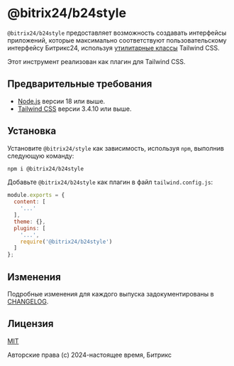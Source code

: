 # @bitrix24/b24style

`@bitrix24/b24style` предоставляет возможность создавать интерфейсы приложений, которые максимально соответствуют пользовательскому интерфейсу Битрикс24, используя [утилитарные классы]([URL]https://tailwindcss.com/docs/utility-first[/URL]) Tailwind CSS.

Этот инструмент реализован как плагин для Tailwind CSS.

## Предварительные требования

- [Node.js]([URL]https://nodejs.org/[/URL]) версии 18 или выше.
- [Tailwind CSS]([URL]https://tailwindcss.com/[/URL]) версии 3.4.10 или выше.

## Установка

Установите `@bitrix24/style` как зависимость, используя `npm`, выполнив следующую команду:

```bash
npm i @bitrix24/b24style
```

Добавьте `@bitrix24/b24style` как плагин в файл `tailwind.config.js`:

```js
module.exports = {
  content: [
    '...'
  ],
  theme: {},
  plugins: [
    '...',
    require('@bitrix24/b24style')
  ]
};
```

## Изменения

Подробные изменения для каждого выпуска задокументированы в [CHANGELOG]([URL]https://github.com/bitrix-tools/b24style/blob/main/CHANGELOG.md[/URL]).

## Лицензия

[MIT]([URL]https://github.com/bitrix-tools/b24style/blob/main/LICENSE[/URL])

Авторские права (c) 2024-настоящее время, Битрикс